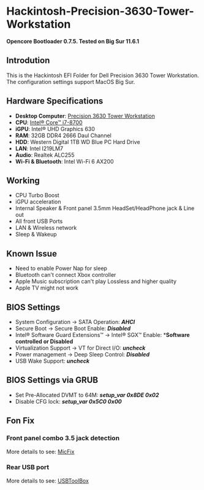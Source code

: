 # Hackintosh-Precision-3630-Tower-Workstation


**Opencore Bootloader 0.7.5. Tested on Big Sur 11.6.1**


## Introdution
This is the Hackintosh EFI Folder for Dell Precision 3630 Tower Workstation. The configuration settings support MacOS Big Sur. 


## Hardware Specifications
* **Desktop Computer**: [Precision 3630 Tower Workstation](https://www.dell.com/en-us/work/shop/desktops-all-in-one-pcs/precision-3630-tower-workstation/spd/precision-3630-workstation)
* **CPU**: [Intel® Core™ i7-8700](https://ark.intel.com/content/www/us/en/ark/products/126686/intel-core-i78700-processor-12m-cache-up-to-4-60-ghz.html)
* **iGPU**: Intel® UHD Graphics 630
* **RAM**: 32GB DDR4 2666 Daul Channel
* **HDD**: Western Digital 1TB WD Blue PC Hard Drive
* **LAN**: Intel I219LM7
* **Audio**: Realtek ALC255
* **Wi-Fi & Bluetooth**: Intel Wi-Fi 6 AX200


## Working
* CPU Turbo Boost
* iGPU acceleration
* Internal Speaker & Front panel 3.5mm HeadSet/HeadPhone jack & Line out
* All front USB Ports
* LAN & Wireless network
* Sleep & Wakeup


## Known Issue
* Need to enable Power Nap for sleep
* Bluetooth can't connect Xbox controller 
* Apple Music subscription can't play Lossless and higher quality
* Apple TV might not work


## BIOS Settings
* System Configuration → SATA Operation: ***AHCI***
* Secure Boot → Secure Boot Enable: ***Disabled***
* Intel® Software Guard Extensions™ → Intel® SGX™ Enable: ***Software controlled or Disabled**
* Virtualization Support → VT for Direct I/O: ***uncheck***
* Power management → Deep Sleep Control: ***Disabled***
* USB Wake Support: ***uncheck***


## BIOS Settings via GRUB
* Set Pre-Allocated DVMT to 64M: 
***setup_var 0x8DE 0x02***
* Disable CFG lock: 
***setup_var 0x5C0 0x00***


## Fon Fix

### Front panel combo 3.5 jack detection
More details to see: [MicFix](https://github.com/WingLim/MicFix)

### Rear USB port
More details to see: [USBToolBox](https://github.com/USBToolBox/tool)

